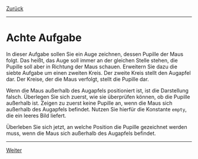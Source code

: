 [Zurück](Follow.md)

---

# Achte Aufgabe

In dieser Aufgabe sollen Sie ein Auge zeichnen, dessen Pupille der Maus folgt.
Das heißt, das Auge soll immer an der gleichen Stelle stehen, die Pupille soll aber in Richtung der Maus schauen.
Erweitern Sie dazu die siebte Aufgabe um einen zweiten Kreis.
Der zweite Kreis stellt den Augapfel dar.
Der Kreise, der die Maus verfolgt, stellt die Pupille dar.

Wenn die Maus außerhalb des Augapfels positioniert ist, ist die Darstellung falsch.
Überlegen Sie sich zuerst, wie sie überprüfen können, ob die Pupille außerhalb ist.
Zeigen zu zuerst keine Pupille an, wenn die Maus sich außerhalb des Augapfels befindet.
Nutzen Sie hierfür die Konstante `empty`, die ein leeres Bild liefert.

Überleben Sie sich jetzt, an welche Position die Pupille gezeichnet werden muss, wenn die Maus sich außerhalb des Augapfels befindet.


---

[Weiter](Eye.md)
